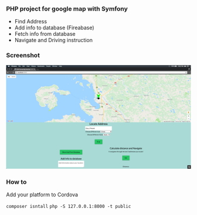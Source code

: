 ### PHP project for google map with Symfony

- Find Address 
- Add info to database (Fireabase)
- Fetch info from database 
- Navigate and Driving instruction 

### Screenshot

![screenshot](pics/screenshot.png "screenshot")

### How to

Add your platform to Cordova

`composer isntall`
`php -S 127.0.0.1:8000 -t public`
